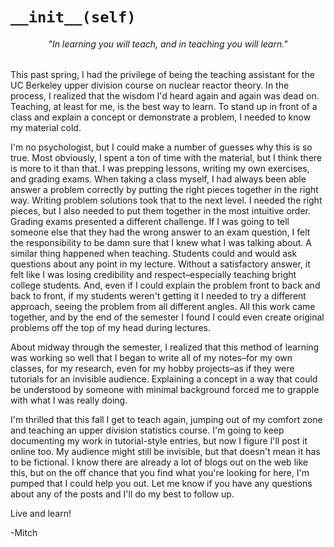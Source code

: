 # `__init__(self)`

<center><h6><em>"In learning you will teach, and in teaching you will learn." </em></h6></center>

This past spring, I had the privilege of being the teaching assistant for the UC Berkeley upper division course on nuclear reactor theory. In the process, I realized that the wisdom I'd heard again and again was dead on. Teaching, at least for me, is the best way to learn. To stand up in front of a class and explain a concept or demonstrate a problem, I needed to know my material cold. 

I'm no psychologist, but I could make a number of guesses why this is so true. Most obviously, I spent a ton of time with the material, but I think there is more to it than that. I was prepping lessons, writing my own exercises, and grading exams. When taking a class myself, I had always been able answer a problem correctly by putting the right pieces together in the right way. Writing problem solutions took that to the next level. I needed the right pieces, but I also needed to put them together in the most intuitive order. Grading exams presented a different challenge. If I was going to tell someone else that they had the wrong answer to an exam question, I felt the responsibility to be damn sure that I knew what I was talking about. A similar thing happened when teaching. Students could and would ask questions about any point in my lecture. Without a satisfactory answer, it felt like I was losing credibility and respect–especially teaching bright college students. And, even if I could explain the problem front to back and back to front, if my students weren't getting it I needed to try a different approach, seeing the problem from all different angles. All this work came together, and by the end of the semester I found I could even create original problems off the top of my head during lectures.

About midway through the semester, I realized that this method of learning was working so well that I began to write all of my notes–for my own classes, for my research, even for my hobby projects–as if they were tutorials for an invisible audience. Explaining a concept in a way that could be understood by someone with minimal background forced me to grapple with what I was really doing. 

I'm thrilled that this fall I get to teach again, jumping out of my comfort zone and teaching an upper division statistics course. I'm going to keep documenting my work in tutorial-style entries, but now I figure I'll post it online too. My audience might still be invisible, but that doesn't mean it has to be fictional. I know there are already a lot of blogs out on the web like this, but on the off chance that you find what you're looking for here, I'm pumped that I could help you out. Let me know if you have any questions about any of the posts and I'll do my best to follow up.

Live and learn!

-Mitch
